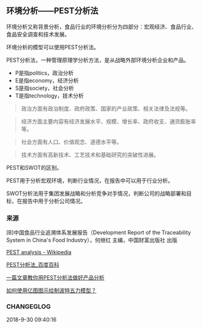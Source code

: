 

## 环境分析——PEST分析法

环境分析又称背景分析，食品行业的环境分析分为四部分：宏观经济、食品行业、食品安全调查和技术发展。

环境分析的模型可以使用PEST分析法。

PEST分析法，一种管理原理学分析方法，是从战略外部环境分析企业和产品。

* P是指politics，政治分析
* E是指economy，经济分析
* S是指society，社会分析
* T是指technology，技术分析

>政治方面有政治制度、政府政策、国家的产业政策、相关法律及法规等。

>经济方面主要内容有经济发展水平、规模、增长率、政府收支、通货膨胀率等。

>社会方面有人口、价值观念、道德水平等。

>技术方面有高新技术、工艺技术和基础研究的突破性进展。 

PEST和SWOT的区别。

PEST用于分析宏观环境，判断行业情况，在报告中可以用于行业分析。

SWOT分析法用于集团发展战略和分析竞争对手情况，判断公司的战略部署和目标，在报告中用于分析公司情况。




### 来源
[B]中国食品行业追溯体系发展报告（Development Report of the  Traceability System in China's Food Industry），何继红 主编，中国财富出版社 出版

[PEST analysis - Wikipedia](https://en.wikipedia.org/wiki/PEST_analysis)

[PEST分析法_百度百科](https://baike.baidu.com/item/PEST%E5%88%86%E6%9E%90%E6%B3%95/5405422?fr=aladdin)

[一篇文章教你用PEST分析法做好产品分析](http://www.edrawsoft.cn/pest-analysis/)

[如何使用亿图图示绘制波特五力模型？](http://www.edrawsoft.cn/five-force-chart/)

### CHANGEGLOG
2018-9-30 09:40:16
<!--stackedit_data:
eyJoaXN0b3J5IjpbODE5MTkyNDgsLTI3MjUxNTk2MSwxMzI1OT
E4MDA0XX0=
-->